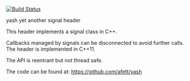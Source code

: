 [![Build Status](https://travis-ci.org/afett/yash.svg?branch=master)](https://travis-ci.org/afett/yash)

yash yet another signal header

This header implements a signal class in C++.

Callbacks managed by signals can be disconnected to avoid further calls.
The header is implemented in C++11.

The API is reentrant but not thread safe.

The code can be found at: https://github.com/afett/yash
